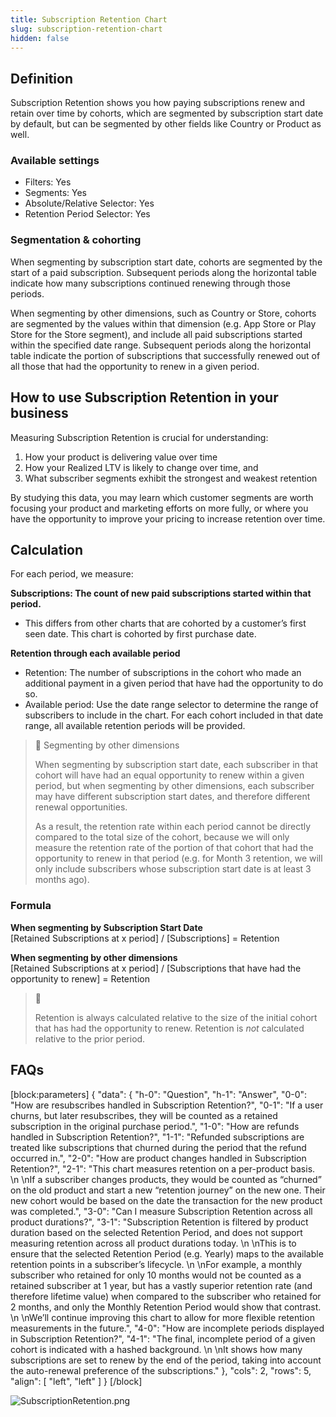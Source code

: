 ```yaml
---
title: Subscription Retention Chart
slug: subscription-retention-chart
hidden: false
---
```

## Definition

Subscription Retention shows you how paying subscriptions renew and retain over time by cohorts, which are segmented by subscription start date by default, but can be segmented by other fields like Country or Product as well.

### Available settings

- Filters: Yes
- Segments: Yes
- Absolute/Relative Selector: Yes
- Retention Period Selector: Yes

### Segmentation & cohorting

When segmenting by subscription start date, cohorts are segmented by the start of a paid subscription. Subsequent periods along the horizontal table indicate how many subscriptions continued renewing through those periods. 

When segmenting by other dimensions, such as Country or Store, cohorts are segmented by the values within that dimension (e.g. App Store or Play Store for the Store segment), and include all paid subscriptions started within the specified date range. Subsequent periods along the horizontal table indicate the portion of subscriptions that successfully renewed out of all those that had the opportunity to renew in a given period.

## How to use Subscription Retention in your business

Measuring Subscription Retention is crucial for understanding:

1. How your product is delivering value over time
2. How your Realized LTV is likely to change over time, and
3. What subscriber segments exhibit the strongest and weakest retention

By studying this data, you may learn which customer segments are worth focusing your product and marketing efforts on more fully, or where you have the opportunity to improve your pricing to increase retention over time.

## Calculation

For each period, we measure:

**Subscriptions: The count of new paid subscriptions started within that period.**

- This differs from other charts that are cohorted by a customer’s first seen date. This chart is cohorted by first purchase date.

**Retention through each available period**

- Retention: The number of subscriptions in the cohort who made an additional payment in a given period that have had the opportunity to do so.
- Available period: Use the date range selector to determine the range of subscribers to include in the chart. For each cohort included in that date range, all available retention periods will be provided. 

> 📘 Segmenting by other dimensions
> 
> When segmenting by subscription start date, each subscriber in that cohort will have had an equal opportunity to renew within a given period, but when segmenting by other dimensions, each subscriber may have different subscription start dates, and therefore different renewal opportunities.
> 
> As a result, the retention rate within each period cannot be directly compared to the total size of the cohort, because we will only measure the retention rate of the portion of that cohort that had the opportunity to renew in that period (e.g. for Month 3 retention, we will only include subscribers whose subscription start date is at least 3 months ago).

### Formula

**When segmenting by Subscription Start Date**  
[Retained Subscriptions at x period] / [Subscriptions] = Retention

**When segmenting by other dimensions**  
[Retained Subscriptions at x period] / [Subscriptions that have had the opportunity to renew] = Retention

> 📘 
> 
> Retention is always calculated relative to the size of the initial cohort that has had the opportunity to renew. Retention is _not_ calculated relative to the prior period.

## FAQs

[block:parameters]
{
  "data": {
    "h-0": "Question",
    "h-1": "Answer",
    "0-0": "How are resubscribes handled in Subscription Retention?",
    "0-1": "If a user churns, but later resubscribes, they will be counted as a retained subscription in the original purchase period.",
    "1-0": "How are refunds handled in Subscription Retention?",
    "1-1": "Refunded subscriptions are treated like subscriptions that churned during the period that the refund occurred in.",
    "2-0": "How are product changes handled in Subscription Retention?",
    "2-1": "This chart measures retention on a per-product basis.  \n  \nIf a subscriber changes products, they would be counted as “churned” on the old product and start a new “retention journey” on the new one. Their new cohort would be based on the date the transaction for the new product was completed.",
    "3-0": "Can I measure Subscription Retention across all product durations?",
    "3-1": "Subscription Retention is filtered by product duration based on the selected Retention Period, and does not support measuring retention across all product durations today.  \n  \nThis is to ensure that the selected Retention Period (e.g. Yearly) maps to the available retention points in a subscriber’s lifecycle.  \n  \nFor example, a monthly subscriber who retained for only 10 months would not be counted as a retained subscriber at 1 year, but has a vastly superior retention rate (and therefore lifetime value) when compared to the subscriber who retained for 2 months, and only the Monthly Retention Period would show that contrast.  \n  \nWe’ll continue improving this chart to allow for more flexible retention measurements in the future.",
    "4-0": "How are incomplete periods displayed in Subscription Retention?",
    "4-1": "The final, incomplete period of a given cohort is indicated with a hashed background.  \n  \nIt shows how many subscriptions are set to renew by the end of the period, taking into account the auto-renewal preference of the subscriptions."
  },
  "cols": 2,
  "rows": 5,
  "align": [
    "left",
    "left"
  ]
}
[/block]

![](https://files.readme.io/88a06a8-SubscriptionRetention.png "SubscriptionRetention.png")